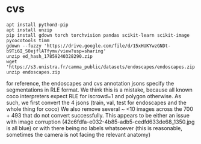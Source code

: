 # cvs

```
apt install python3-pip
apt install unzip
pip install gdown torch torchvision pandas scikit-learn scikit-image pycocotools timm
gdown --fuzzy 'https://drive.google.com/file/d/15xHUKYwzGNDt-b9Ti6I_S0ejflATfymv/view?usp=sharing'
unzip ed_hash_17859240328290.zip
wget 'https://s3.unistra.fr/camma_public/datasets/endoscapes/endoscapes.zip'
unzip endoscapes.zip

```

for reference, the endoscapes and cvs annotation jsons specify the segmentations in RLE format.
We think this is a mistake, because all known coco interpreters expect RLE for iscrowd=1 and polygon otherwise.
As such, we first convert the 4 jsons (train, val, test for endoscapes and the whole thing for coco)
We also remove several ~ <10 images across the 700 + 493 that do not convert successfully.
This appears to be either an issue with image corruption (42c6fdfa-e032-4b85-adb5-cedfd633de68_1350.jpg is all blue)
or with there being no labels whatsoever (this is reasonable, sometimes the camera is not facing the relevant anatomy)
